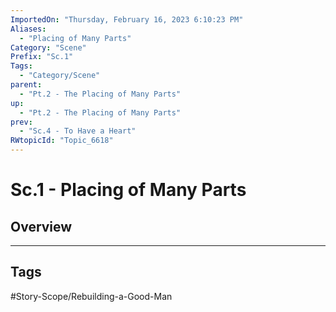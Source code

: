 ```yaml
---
ImportedOn: "Thursday, February 16, 2023 6:10:23 PM"
Aliases:
  - "Placing of Many Parts"
Category: "Scene"
Prefix: "Sc.1"
Tags:
  - "Category/Scene"
parent:
  - "Pt.2 - The Placing of Many Parts"
up:
  - "Pt.2 - The Placing of Many Parts"
prev:
  - "Sc.4 - To Have a Heart"
RWtopicId: "Topic_6618"
---
```

# Sc.1 - Placing of Many Parts
## Overview

---
## Tags
#Story-Scope/Rebuilding-a-Good-Man

